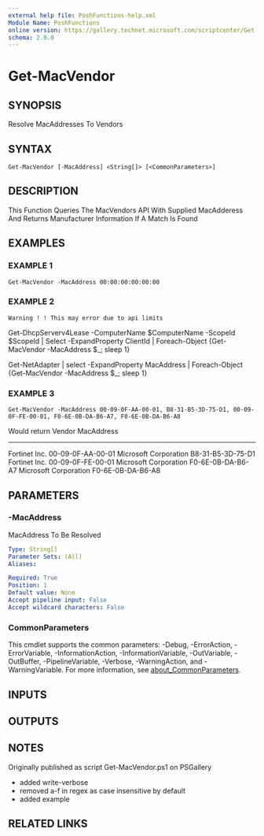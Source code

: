```yaml
---
external help file: PoshFunctions-help.xml
Module Name: PoshFunctions
online version: https://gallery.technet.microsoft.com/scriptcenter/Get-MachineType-VM-or-ff43f3a9
schema: 2.0.0
---
```


# Get-MacVendor

## SYNOPSIS
Resolve MacAddresses To Vendors

## SYNTAX

```
Get-MacVendor [-MacAddress] <String[]> [<CommonParameters>]
```

## DESCRIPTION
This Function Queries The MacVendors API With Supplied MacAdderess And Returns Manufacturer Information If A Match Is Found

## EXAMPLES

### EXAMPLE 1
```
Get-MacVendor -MacAddress 00:00:00:00:00:00
```

### EXAMPLE 2
```
Warning ! ! This may error due to api limits
```

Get-DhcpServerv4Lease -ComputerName $ComputerName -ScopeId $ScopeId | Select -ExpandProperty ClientId | Foreach-Object {Get-MacVendor -MacAddress $_; sleep 1}

Get-NetAdapter | select -ExpandProperty MacAddress | Foreach-Object {Get-MacVendor -MacAddress $_; sleep 1}

### EXAMPLE 3
```
Get-MacVendor -MacAddress 00-09-0F-AA-00-01, B8-31-B5-3D-75-D1, 00-09-0F-FE-00-01, F0-6E-0B-DA-B6-A7, F0-6E-0B-DA-B6-A8
```

Would return
Vendor                MacAddress
------                ----------
Fortinet Inc. 
00-09-0F-AA-00-01
Microsoft Corporation B8-31-B5-3D-75-D1
Fortinet Inc. 
00-09-0F-FE-00-01
Microsoft Corporation F0-6E-0B-DA-B6-A7
Microsoft Corporation F0-6E-0B-DA-B6-A8

## PARAMETERS

### -MacAddress
MacAddress To Be Resolved

```yaml
Type: String[]
Parameter Sets: (All)
Aliases:

Required: True
Position: 1
Default value: None
Accept pipeline input: False
Accept wildcard characters: False
```

### CommonParameters
This cmdlet supports the common parameters: -Debug, -ErrorAction, -ErrorVariable, -InformationAction, -InformationVariable, -OutVariable, -OutBuffer, -PipelineVariable, -Verbose, -WarningAction, and -WarningVariable. For more information, see [about_CommonParameters](http://go.microsoft.com/fwlink/?LinkID=113216).

## INPUTS

## OUTPUTS

## NOTES
Originally published as script Get-MacVendor.ps1 on PSGallery
* added write-verbose
* removed a-f in regex as case insensitive by default
* added example

## RELATED LINKS
